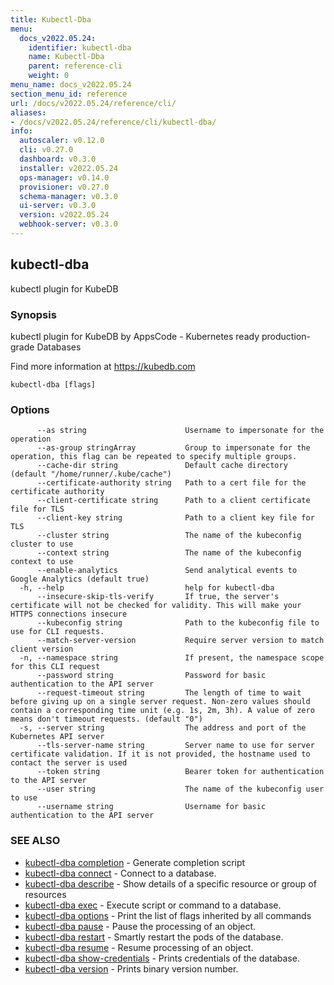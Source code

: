 ```yaml
---
title: Kubectl-Dba
menu:
  docs_v2022.05.24:
    identifier: kubectl-dba
    name: Kubectl-Dba
    parent: reference-cli
    weight: 0
menu_name: docs_v2022.05.24
section_menu_id: reference
url: /docs/v2022.05.24/reference/cli/
aliases:
- /docs/v2022.05.24/reference/cli/kubectl-dba/
info:
  autoscaler: v0.12.0
  cli: v0.27.0
  dashboard: v0.3.0
  installer: v2022.05.24
  ops-manager: v0.14.0
  provisioner: v0.27.0
  schema-manager: v0.3.0
  ui-server: v0.3.0
  version: v2022.05.24
  webhook-server: v0.3.0
---
```


## kubectl-dba

kubectl plugin for KubeDB

### Synopsis

kubectl plugin for KubeDB by AppsCode - Kubernetes ready production-grade Databases

 Find more information at https://kubedb.com

```
kubectl-dba [flags]
```

### Options

```
      --as string                      Username to impersonate for the operation
      --as-group stringArray           Group to impersonate for the operation, this flag can be repeated to specify multiple groups.
      --cache-dir string               Default cache directory (default "/home/runner/.kube/cache")
      --certificate-authority string   Path to a cert file for the certificate authority
      --client-certificate string      Path to a client certificate file for TLS
      --client-key string              Path to a client key file for TLS
      --cluster string                 The name of the kubeconfig cluster to use
      --context string                 The name of the kubeconfig context to use
      --enable-analytics               Send analytical events to Google Analytics (default true)
  -h, --help                           help for kubectl-dba
      --insecure-skip-tls-verify       If true, the server's certificate will not be checked for validity. This will make your HTTPS connections insecure
      --kubeconfig string              Path to the kubeconfig file to use for CLI requests.
      --match-server-version           Require server version to match client version
  -n, --namespace string               If present, the namespace scope for this CLI request
      --password string                Password for basic authentication to the API server
      --request-timeout string         The length of time to wait before giving up on a single server request. Non-zero values should contain a corresponding time unit (e.g. 1s, 2m, 3h). A value of zero means don't timeout requests. (default "0")
  -s, --server string                  The address and port of the Kubernetes API server
      --tls-server-name string         Server name to use for server certificate validation. If it is not provided, the hostname used to contact the server is used
      --token string                   Bearer token for authentication to the API server
      --user string                    The name of the kubeconfig user to use
      --username string                Username for basic authentication to the API server
```

### SEE ALSO

* [kubectl-dba completion](/docs/v2022.05.24/reference/cli/kubectl-dba_completion)	 - Generate completion script
* [kubectl-dba connect](/docs/v2022.05.24/reference/cli/kubectl-dba_connect)	 - Connect to a database.
* [kubectl-dba describe](/docs/v2022.05.24/reference/cli/kubectl-dba_describe)	 - Show details of a specific resource or group of resources
* [kubectl-dba exec](/docs/v2022.05.24/reference/cli/kubectl-dba_exec)	 - Execute script or command to a database.
* [kubectl-dba options](/docs/v2022.05.24/reference/cli/kubectl-dba_options)	 - Print the list of flags inherited by all commands
* [kubectl-dba pause](/docs/v2022.05.24/reference/cli/kubectl-dba_pause)	 - Pause the processing of an object.
* [kubectl-dba restart](/docs/v2022.05.24/reference/cli/kubectl-dba_restart)	 - Smartly restart the pods of the database.
* [kubectl-dba resume](/docs/v2022.05.24/reference/cli/kubectl-dba_resume)	 - Resume processing of an object.
* [kubectl-dba show-credentials](/docs/v2022.05.24/reference/cli/kubectl-dba_show-credentials)	 - Prints credentials of the database.
* [kubectl-dba version](/docs/v2022.05.24/reference/cli/kubectl-dba_version)	 - Prints binary version number.

